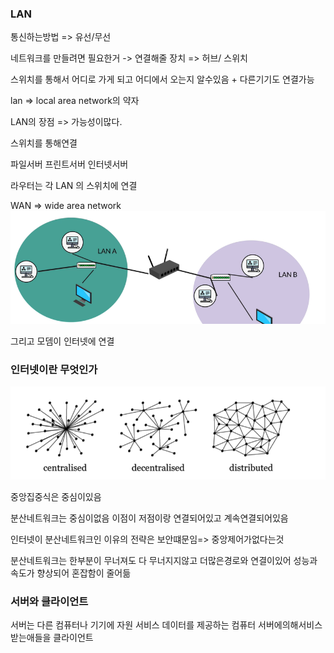 ### LAN

통신하는방법 => 유선/무선

네트워크를 만들려면 필요한거 -> 연결해줄 장치 => 허브/ 스위치

스위치를 통해서 어디로 가게 되고 어디에서 오는지 알수있음 + 다른기기도 연결가능

lan => local area network의 약자

LAN의 장점 => 가능성이많다.

스위치를 통해연결

파일서버 프린트서버 인터넷서버

라우터는 각 LAN 의 스위치에 연결

WAN => wide area network
![alt text](image.png)

그리고 모뎀이 인터넷에 연결

### 인터넷이란 무엇인가

![alt text](image-1.png)

중앙집중식은 중심이있음

분산네트워크는 중심이없음 이점이 저점이랑 연결되어있고 계속연결되어있음

인터넷이 분산네트워크인 이유의 전략은 보안떄문임=> 중앙제어가없다는것

분산네트워크는 한부분이 무너져도 다 무너지지않고
더많은경로와 연결이있어 성능과 속도가 향상되어 혼잡함이 줄어듦

### 서버와 클라이언트

서버는 다른 컴퓨터나 기기에 자원 서비스 데이터를 제공하는 컴퓨터
서버에의해서비스 받는애들을 클라이언트
